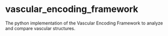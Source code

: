 # vascular_encoding_framework
The python implementation of the Vascular Encoding Framework to analyze and compare vascular structures.
